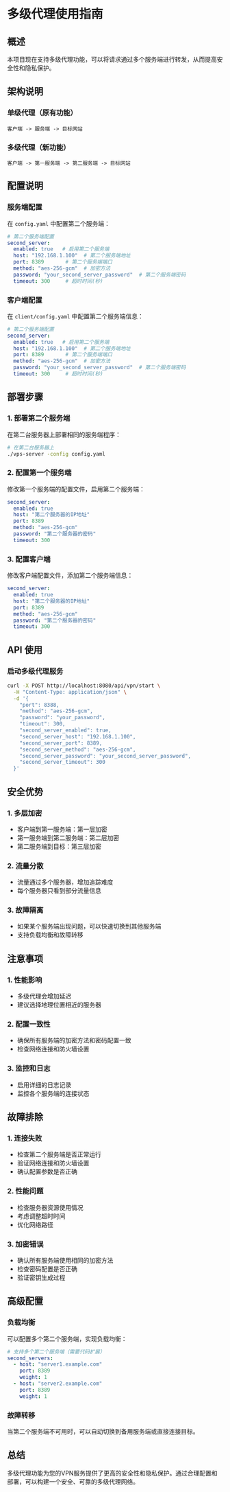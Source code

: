 # 多级代理使用指南

## 概述

本项目现在支持多级代理功能，可以将请求通过多个服务端进行转发，从而提高安全性和隐私保护。

## 架构说明

### 单级代理（原有功能）
```
客户端 -> 服务端 -> 目标网站
```

### 多级代理（新功能）
```
客户端 -> 第一服务端 -> 第二服务端 -> 目标网站
```

## 配置说明

### 服务端配置

在 `config.yaml` 中配置第二个服务端：

```yaml
# 第二个服务端配置
second_server:
  enabled: true   # 启用第二个服务端
  host: "192.168.1.100"  # 第二个服务端地址
  port: 8389       # 第二个服务端端口
  method: "aes-256-gcm"  # 加密方法
  password: "your_second_server_password"  # 第二个服务端密码
  timeout: 300     # 超时时间(秒)
```

### 客户端配置

在 `client/config.yaml` 中配置第二个服务端信息：

```yaml
# 第二个服务端配置
second_server:
  enabled: true   # 启用第二个服务端
  host: "192.168.1.100"  # 第二个服务端地址
  port: 8389       # 第二个服务端端口
  method: "aes-256-gcm"  # 加密方法
  password: "your_second_server_password"  # 第二个服务端密码
  timeout: 300     # 超时时间(秒)
```

## 部署步骤

### 1. 部署第二个服务端

在第二台服务器上部署相同的服务端程序：

```bash
# 在第二台服务器上
./vps-server -config config.yaml
```

### 2. 配置第一个服务端

修改第一个服务端的配置文件，启用第二个服务端：

```yaml
second_server:
  enabled: true
  host: "第二个服务器的IP地址"
  port: 8389
  method: "aes-256-gcm"
  password: "第二个服务器的密码"
  timeout: 300
```

### 3. 配置客户端

修改客户端配置文件，添加第二个服务端信息：

```yaml
second_server:
  enabled: true
  host: "第二个服务器的IP地址"
  port: 8389
  method: "aes-256-gcm"
  password: "第二个服务器的密码"
  timeout: 300
```

## API 使用

### 启动多级代理服务

```bash
curl -X POST http://localhost:8080/api/vpn/start \
  -H "Content-Type: application/json" \
  -d '{
    "port": 8388,
    "method": "aes-256-gcm",
    "password": "your_password",
    "timeout": 300,
    "second_server_enabled": true,
    "second_server_host": "192.168.1.100",
    "second_server_port": 8389,
    "second_server_method": "aes-256-gcm",
    "second_server_password": "your_second_server_password",
    "second_server_timeout": 300
  }'
```

## 安全优势

### 1. 多层加密
- 客户端到第一服务端：第一层加密
- 第一服务端到第二服务端：第二层加密
- 第二服务端到目标：第三层加密

### 2. 流量分散
- 流量通过多个服务器，增加追踪难度
- 每个服务器只看到部分流量信息

### 3. 故障隔离
- 如果某个服务端出现问题，可以快速切换到其他服务端
- 支持负载均衡和故障转移

## 注意事项

### 1. 性能影响
- 多级代理会增加延迟
- 建议选择地理位置相近的服务器

### 2. 配置一致性
- 确保所有服务端的加密方法和密码配置一致
- 检查网络连接和防火墙设置

### 3. 监控和日志
- 启用详细的日志记录
- 监控各个服务端的连接状态

## 故障排除

### 1. 连接失败
- 检查第二个服务端是否正常运行
- 验证网络连接和防火墙设置
- 确认配置参数是否正确

### 2. 性能问题
- 检查服务器资源使用情况
- 考虑调整超时时间
- 优化网络路径

### 3. 加密错误
- 确认所有服务端使用相同的加密方法
- 检查密码配置是否正确
- 验证密钥生成过程

## 高级配置

### 负载均衡
可以配置多个第二个服务端，实现负载均衡：

```yaml
# 支持多个第二个服务端（需要代码扩展）
second_servers:
  - host: "server1.example.com"
    port: 8389
    weight: 1
  - host: "server2.example.com"
    port: 8389
    weight: 1
```

### 故障转移
当第二个服务端不可用时，可以自动切换到备用服务端或直接连接目标。

## 总结

多级代理功能为您的VPN服务提供了更高的安全性和隐私保护。通过合理配置和部署，可以构建一个安全、可靠的多级代理网络。 